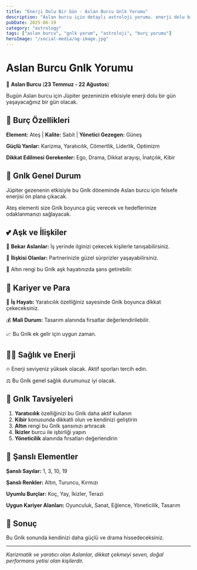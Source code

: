 ```yaml
---
title: "Enerji Dolu Bir Gün - Aslan Burcu Gnlk Yorumu"
description: "Aslan burcu için detaylı astroloji yorumu. enerji dolu bir gün konusunda rehberlik."
pubDate: 2025-06-19
category: "astrology"
tags: ["aslan burcu", "gnlk yorum", "astroloji", "burç yorumu"]
heroImage: "/social-media/og-image.jpg"
---
```


# Aslan Burcu Gnlk Yorumu

🦁 **Aslan Burcu** (**23 Temmuz - 22 Ağustos**)

Bugün Aslan burcu için Jüpiter gezeninizin etkisiyle enerji dolu bir gün yaşayacağınız bir gün olacak.

## 🌟 Burç Özellikleri

**Element:** Ateş | **Kalite:** Sabit | **Yönetici Gezegen:** Güneş

**Güçlü Yanlar:** Karizma, Yaratıcılık, Cömertlik, Liderlik, Optimizm

**Dikkat Edilmesi Gerekenler:** Ego, Drama, Dikkat arayışı, İnatçılık, Kibir

## 💫 Gnlk Genel Durum

Jüpiter gezenenin etkisiyle bu Gnlk döneminde Aslan burcu için felsefe enerjisi ön plana çıkacak.

Ateş elementi size Gnlk boyunca güç verecek ve hedeflerinize odaklanmanızı sağlayacak.

## 💕 Aşk ve İlişkiler

💖 **Bekar Aslanlar:** İş yerinde ilginizi çekecek kişilerle tanışabilirsiniz.

💑 **İlişkisi Olanlar:** Partnerinizle güzel sürprizler yaşayabilirsiniz.

🌹 Altın rengi bu Gnlk aşk hayatınızda şans getirebilir.

## 💼 Kariyer ve Para

🚀 **İş Hayatı:** Yaratıcılık özelliğiniz sayesinde Gnlk boyunca dikkat çekeceksiniz.

💰 **Mali Durum:** Tasarım alanında fırsatlar değerlendirilebilir.

📈 Bu Gnlk ek gelir için uygun zaman.

## 🏃‍♀️ Sağlık ve Enerji

🔥 Enerji seviyeniz yüksek olacak. Aktif sporları tercih edin.

⚖️ Bu Gnlk genel sağlık durumunuz iyi olacak.

## 🎯 Gnlk Tavsiyeleri

1. **Yaratıcılık** özelliğinizi bu Gnlk daha aktif kullanın
2. **Kibir** konusunda dikkatli olun ve kendinizi geliştirin
3. **Altın** rengi bu Gnlk şansınızı artıracak
4. **İkizler** burcu ile işbirliği yapın
5. **Yöneticilik** alanında fırsatları değerlendirin

## 🔮 Şanslı Elementler

**Şanslı Sayılar:** 1, 3, 10, 19

**Şanslı Renkler:** Altın, Turuncu, Kırmızı

**Uyumlu Burçlar:** Koç, Yay, İkizler, Terazi

**Uygun Kariyer Alanları:** Oyunculuk, Sanat, Eğlence, Yöneticilik, Tasarım

## 💫 Sonuç

Bu Gnlk sonunda kendinizi daha güçlü ve drama hissedeceksiniz.

---

*Karizmatik ve yaratıcı olan Aslanlar, dikkat çekmeyi seven, doğal performans yetisi olan kişilerdir.*
